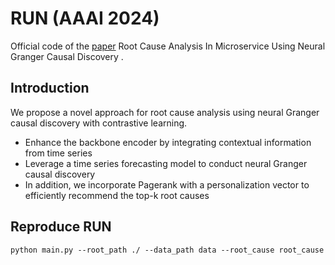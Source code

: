 # RUN (AAAI 2024)
Official code of the [paper](https://arxiv.org/abs/2402.01140) Root Cause Analysis In Microservice Using Neural Granger Causal Discovery . 

## Introduction
We propose a novel approach for root cause analysis using neural Granger causal discovery with contrastive learning.

* Enhance the backbone encoder by integrating contextual information from time series
* Leverage a time series forecasting model to conduct neural Granger causal discovery
* In addition, we incorporate Pagerank with a personalization vector to efficiently recommend the top-k root causes

## Reproduce RUN
```
python main.py --root_path ./ --data_path data --root_cause root_cause
```


